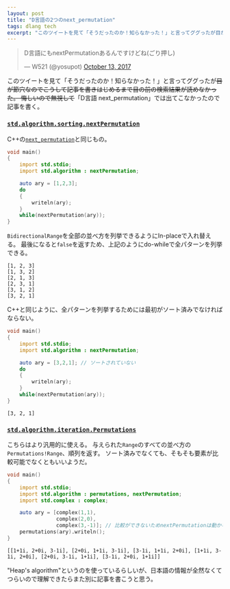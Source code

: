 ```yaml
---
layout: post
title: "D言語の2つのnext_permutation"
tags: dlang tech
excerpt: "このツイートを見て「そうだったのか！知らなかった！」と言ってググったが目が節穴なのでこうして記事を書きはじめるまで目の前の検索結果が読めなかった。 "
---
```


<blockquote class="twitter-tweet" data-lang="en"><p lang="ja" dir="ltr">D言語にもnextPermutationあるんですけどね(ごり押し)</p>&mdash; W521 (@yosupot) <a href="https://twitter.com/yosupot/status/918779682127994880?ref_src=twsrc%5Etfw">October 13, 2017</a></blockquote>
<script async src="//platform.twitter.com/widgets.js" charset="utf-8"></script>

このツイートを見て「そうだったのか！知らなかった！」と言ってググったが~~目が節穴なのでこうして記事を書きはじめるまで目の前の検索結果が読めなかった。
悔しいので無視して~~「D言語 next_permutation」では出てこなかったので記事を書く。

### [`std.algorithm.sorting.nextPermutation`](https://dlang.org/library/std/algorithm/sorting/next_permutation.html)

C++の[`next_permutation`](https://cpprefjp.github.io/reference/algorithm/next_permutation.html)と同じもの。

```d
void main()
{
    import std.stdio;
    import std.algorithm : nextPermutation;

    auto ary = [1,2,3];
    do
    {
        writeln(ary);
    }
    while(nextPermutation(ary));
}
```

`BidirectionalRange`を全部の並べ方を列挙できるようにIn-placeで入れ替える。
最後になると`false`を返すため、上記のようにdo-whileで全パターンを列挙できる。

```
[1, 2, 3]
[1, 3, 2]
[2, 1, 3]
[2, 3, 1]
[3, 1, 2]
[3, 2, 1]
```

C++と同じように、全パターンを列挙するためには最初がソート済みでなければならない。

```d
void main()
{
    import std.stdio;
    import std.algorithm : nextPermutation;

    auto ary = [3,2,1]; // ソートされていない
    do
    {
        writeln(ary);
    }
    while(nextPermutation(ary));
}
```

```
[3, 2, 1]
```

### [`std.algorithm.iteration.Permutations`](https://dlang.org/library/std/algorithm/iteration/permutations.html)

こちらはより汎用的に使える。
与えられた`Range`のすべての並べ方の`Permutations!Range`、順列を返す。
ソート済みでなくても、そもそも要素が比較可能でなくともいいようだ。

```d
void main()
{
    import std.stdio;
    import std.algorithm : permutations, nextPermutation;
    import std.complex : complex;

    auto ary = [complex(1,1),
                complex(2,0),
                complex(3,-1)]; // 比較ができないためnextPermutationは動かない
    permutations(ary).writeln();
}
```

```
[[1+1i, 2+0i, 3-1i], [2+0i, 1+1i, 3-1i], [3-1i, 1+1i, 2+0i], [1+1i, 3-1i, 2+0i], [2+0i, 3-1i, 1+1i], [3-1i, 2+0i, 1+1i]]
```

"Heap's algorithm"というのを使っているらしいが、日本語の情報が全然なくてつらいので理解できたらまた別に記事を書こうと思う。